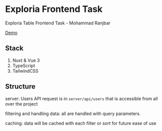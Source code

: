 # Exploria Frontend Task

Exploria Table Frontend Task - Mohammad Ranjbar

[Demo](https://exploria-frontend-task.vercel.app/)

## Stack

1. Nuxt & Vue 3
2. TypeScript
3. TailwindCSS

## Structure

server: Users API request is in `server/api/users` that is accessible from all over the project

filtering and handling data: all are handled with query parameters.

caching: data will be cached with each filter or sort for future ease of use
